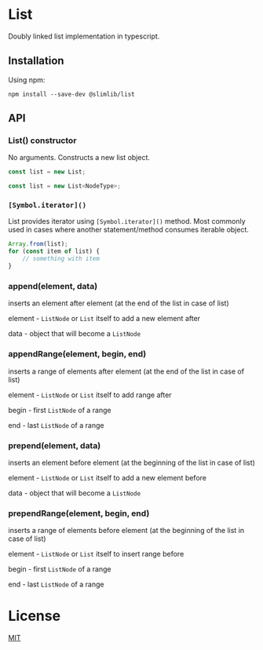 # List

Doubly linked list implementation in typescript.

## Installation

Using npm:
```
npm install --save-dev @slimlib/list
```

## API

### List() constructor

No arguments. Constructs a new list object.

```javascript
const list = new List;
```

```typescript
const list = new List<NodeType>;
```

### `[Symbol.iterator]()`

List provides iterator using `[Symbol.iterator]()` method. Most commonly used in cases where another statement/method consumes iterable object.

```javascript
Array.from(list);
for (const item of list) {
    // something with item
}
```

### append(element, data)

inserts an element after element (at the end of the list in case of list)

element - `ListNode` or `List` itself to add a new element after

data - object that will become a `ListNode`

### appendRange(element, begin, end)

inserts a range of elements after element (at the end of the list in case of list)

element - `ListNode` or `List` itself to add range after

begin - first `ListNode` of a range

end - last `ListNode` of a range

### prepend(element, data)

inserts an element before element (at the beginning of the list in case of list)

element - `ListNode` or `List` itself to add a new element before

data - object that will become a `ListNode`

### prependRange(element, begin, end)

inserts a range of elements before element (at the beginning of the list in case of list)

element - `ListNode` or `List` itself to insert range before

begin - first `ListNode` of a range

end - last `ListNode` of a range

# License

[MIT](./LICENSE)